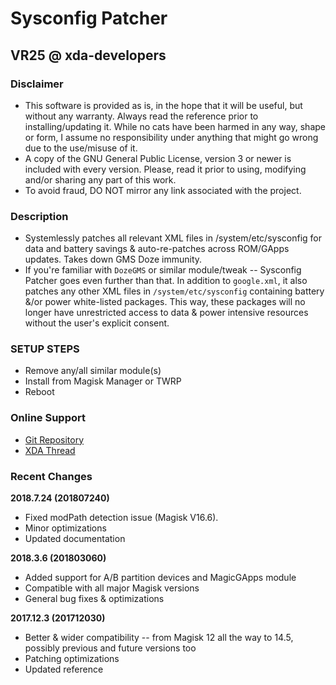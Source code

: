 # Sysconfig Patcher
## VR25 @ xda-developers


### Disclaimer
- This software is provided as is, in the hope that it will be useful, but without any warranty. Always read the reference prior to installing/updating it. While no cats have been harmed in any way, shape or form, I assume no responsibility under anything that might go wrong due to the use/misuse of it.
- A copy of the GNU General Public License, version 3 or newer is included with every version. Please, read it prior to using, modifying and/or sharing any part of this work.
- To avoid fraud, DO NOT mirror any link associated with the project.


### Description
- Systemlessly patches all relevant XML files in /system/etc/sysconfig for data and battery savings & auto-re-patches across ROM/GApps updates. Takes down GMS Doze immunity.
- If you're familiar with `DozeGMS` or similar module/tweak -- Sysconfig Patcher goes even further than that. In addition to `google.xml`, it also patches any other XML files in `/system/etc/sysconfig` containing battery &/or power white-listed packages. This way, these packages will no longer have unrestricted access to data & power intensive resources without the user's explicit consent.


### SETUP STEPS
- Remove any/all similar module(s)
- Install from Magisk Manager or TWRP
- Reboot


### Online Support
- [Git Repository](https://github.com/Magisk-Modules-Repo/sysconfig-patcher)
- [XDA Thread](https://forum.xda-developers.com/apps/magisk/module-sysconfig-patcher-t3668435)


### Recent Changes

**2018.7.24 (201807240)**
- Fixed modPath detection issue (Magisk V16.6).
- Minor optimizations
- Updated documentation

**2018.3.6 (201803060)**
- Added support for A/B partition devices and MagicGApps module
- Compatible with all major Magisk versions
- General bug fixes & optimizations

**2017.12.3 (201712030)**
- Better & wider compatibility -- from Magisk 12 all the way to 14.5, possibly previous and future versions too
- Patching optimizations
- Updated reference
